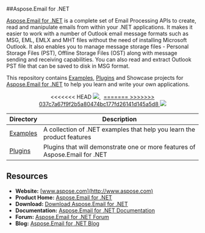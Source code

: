 ##Aspose.Email for .NET

[Aspose.Email for .NET](http://www.aspose.com/products/email/net) is a complete set of Email Processing APIs to create, read and manipulate emails from within your .NET applications. It makes it easier to work with a number of Outlook email message formats such as MSG, EML, EMLX and MHT files without the need of installing Microsoft Outlook. It also enables you to manage message storage files - Personal Storage Files (PST), Offline Storage Files (OST) along with message sending and receiving capabilities. You can also read and extract Outlook PST file that can be saved to disk in MSG format.

This repository contains [Examples](Examples), [Plugins](Plugins) and Showcase projects for [Aspose.Email for .NET](http://www.aspose.com/products/email/net) to help you learn and write your own applications.

<p align="center">
<<<<<<< HEAD
  <a title="Download Examples Dashboard" href="http://www.aspose.com/community/files/51/.net-components/aspose-examples-for-.net/default.aspx">
	<img src="https://raw.github.com/AsposeExamples/java-examples-dashboard/master/images/downloadDasboard-Button-Large.png" />
  </a>
  &nbsp;
  <a title="Download Examples ZIP" href="https://github.com/asposeemail/Aspose_Email_NET/archive/master.zip">
=======
<a title="Download complete Aspose.Email for .NET source code" href="https://github.com/aspose-email/Aspose.Email-for-.NET/archive/master.zip">
>>>>>>> 037c7a67f9f2b5a80474bc177fd26141d145a5d8
	<img src="https://raw.github.com/AsposeExamples/java-examples-dashboard/master/images/downloadZip-Button-Large.png" />
  </a>
</p>

Directory | Description
--------- | -----------
[Examples](Examples)  | A collection of .NET examples that help you learn the product features
[Plugins](Plugins)  | Plugins that will demonstrate one or more features of Aspose.Email for .NET


## Resources

+ **Website:** [www.aspose.com](http://www.aspose.com)
+ **Product Home:** [Aspose.Email for .NET](http://www.aspose.com/products/email/net)
+ **Download:** [Download Aspose.Email for .NET](http://www.aspose.com/downloads/email/net)
+ **Documentation:** [Aspose.Email for .NET Documentation](http://www.aspose.com/docs/display/emailnet/Home)
+ **Forum:** [Aspose.Email for .NET Forum](http://www.aspose.com/community/forums/aspose.email-product-family/188/showforum.aspx)
+ **Blog:** [Aspose.Email for .NET Blog](http://www.aspose.com/blogs/aspose-products/aspose-email-product-family.html)
